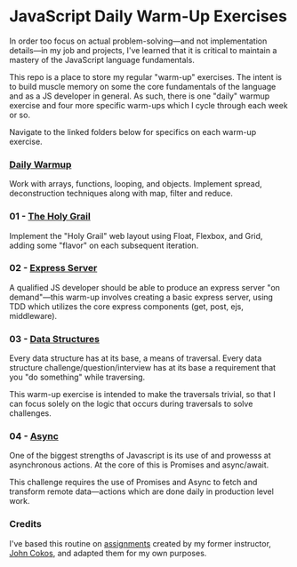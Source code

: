 <!-- relative -->
[daily]: warmup-daily/
[holy grail]: warmup-01/
[express]: warmup-02/
[dsa]: warmup-03/
[async]: warmup-04/

<!-- credits -->
[original]: https://github.com/codefellows/seattle-javascript-401d29/tree/master/curriculum/warm-ups
[john's github]: https://github.com/johncokos

# JavaScript Daily Warm-Up Exercises

In order too focus on actual problem-solving—and not implementation details—in my job and projects, I've learned that it is critical to maintain a mastery of the JavaScript language fundamentals.

This repo is a place to store my regular "warm-up" exercises. The intent is to build muscle memory on some the core fundamentals of the language and as a JS developer in general. As such, there is one "daily" warmup exercise and four more specific warm-ups which I cycle through each week or so.

Navigate to the linked folders below for specifics on each warm-up exercise.

### [Daily Warmup][daily]

Work with arrays, functions, looping, and objects. Implement spread, deconstruction techniques along with map, filter and reduce.

### 01 - [The Holy Grail][holy grail]

Implement the "Holy Grail" web layout using Float, Flexbox, and Grid, adding some "flavor" on each subsequent iteration.

### 02 - [Express Server][express]

A qualified JS developer should be able to produce an express server "on demand"—this warm-up involves creating a basic express server, using TDD which utilizes the core express components (get, post, ejs, middleware).

### 03 - [Data Structures][dsa]

Every data structure has at its base, a means of traversal. Every data structure challenge/question/interview has at its base a requirement that you "do something" while traversing.

This warm-up exercise is intended to make the traversals trivial, so that I can focus solely on the logic that occurs during traversals to solve challenges.

### 04 - [Async][async]

One of the biggest strengths of Javascript is its use of and prowesss at asynchronous actions. At the core of this is Promises and async/await.

This challenge requires the use of Promises and Async to fetch and transform remote data—actions which are done daily in production level work.

### Credits

I've based this routine on [assignments][original] created by my former instructor, [John Cokos][john's github], and adapted them for my own purposes.
